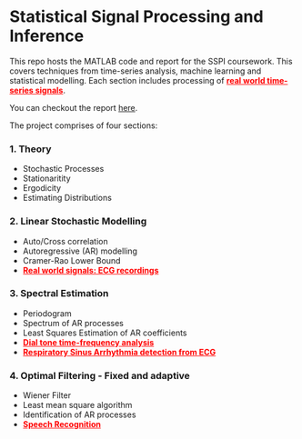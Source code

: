 # Statistical Signal Processing and Inference

This repo hosts the MATLAB code and report for the SSPI coursework. This covers techniques from time-series analysis, machine learning and statistical modelling. Each section includes processing of <span style="color : red"><b><u>real world time-series signals</u></b></span>. 

You can checkout the report [here](01871216_SSPI_Coursework.pdf).

The project comprises of four sections:

### 1. Theory
- Stochastic Processes
- Stationaritity
- Ergodicity
- Estimating Distributions
### 2. Linear Stochastic Modelling
- Auto/Cross correlation
- Autoregressive (AR) modelling
- Cramer-Rao Lower Bound
- <span style="color : red"><b><u>Real world signals: ECG recordings</u></b></span>
### 3. Spectral Estimation
- Periodogram
- Spectrum of AR processes
- Least Squares Estimation of AR coefficients
- <span style="color : red"><b><u>Dial tone time-frequency analysis</u></b></span>
- <span style="color : red"><b><u>Respiratory Sinus Arrhythmia detection from ECG</u></b></span>
### 4. Optimal Filtering - Fixed and adaptive
- Wiener Filter
- Least mean square algorithm
- Identification of AR processes
- <span style="color : red"><b><u>Speech Recognition</u></b></span>
